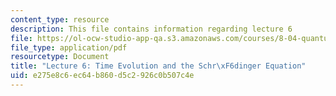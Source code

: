 ```yaml
---
content_type: resource
description: This file contains information regarding lecture 6
file: https://ol-ocw-studio-app-qa.s3.amazonaws.com/courses/8-04-quantum-physics-i-spring-2013/e275e8c6ec64b860d5c2926c0b507c4e_MIT8_04S13_Lec06.pdf
file_type: application/pdf
resourcetype: Document
title: "Lecture 6: Time Evolution and the Schr\xF6dinger Equation"
uid: e275e8c6-ec64-b860-d5c2-926c0b507c4e
---
```

